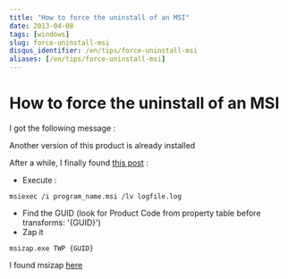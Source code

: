 ```yaml
---
title: "How to force the uninstall of an MSI"
date: 2013-04-08
tags: [windows]
slug: force-uninstall-msi
disqus_identifier: /en/tips/force-uninstall-msi
aliases: [/en/tips/force-uninstall-msi]
---
```

# How to force the uninstall of an MSI

I got the following message : 

Another version of this product is already installed

After a while, I finally found [this post](http://stackoverflow.com/questions/2991286/visual-studio-packaging-another-version-of-this-product-is-already-installed) :

*	Execute :

```
msiexec /i program_name.msi /lv logfile.log
```

*	Find the GUID (look for Product Code from property table before transforms: '{GUID}')
*	Zap it

```
msizap.exe TWP {GUID}
```

I found msizap [here](http://nerdoftherings.net/wp/?p=66)


